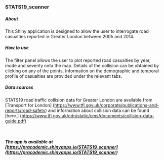 ### STATS19_scanner

##### About
This Shiny application is designed to allow the user to interrogate road casualties reported in Greater London between 2005 and 2014.

##### How to use
The filter panel allows the user to plot reported road casualties by year, mode and severity onto the map. Details of the collision can be obtained by clicking on any of the points. Information on the demographic and temporal profile of casualties are provided under the relevant tabs.

##### Data sources
STATS19 road traffic collision data for Greater London are available from [Transport for London]
(https://www.tfl.gov.uk/corporate/publications-and-reports/road-safety) and information about collision data can be found [here.] (https://www.tfl.gov.uk/cdn/static/cms/documents/collision-data-guide.pdf)

<br>

##### The app is available at [https://pracademic.shinyapps.io/STATS19_scanner] (https://pracademic.shinyapps.io/STATS19_scanner)

